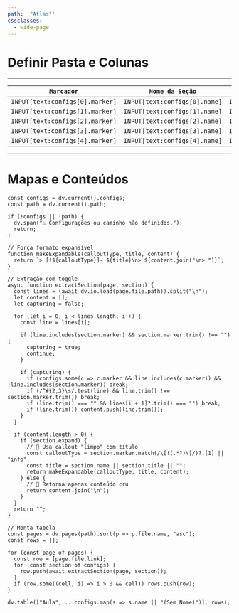 ```yaml
---
path: '"Atlas"'
cssclasses:
  - wide-page
---
```


# Definir Pasta e Colunas


---

| `Marcador`                        | `Nome da Seção`                 | `Expandir na Tabela?`               |
| ------------------------------- | ----------------------------- | --------------------------------- |
| `INPUT[text:configs[0].marker]` | `INPUT[text:configs[0].name]` | `INPUT[toggle:configs[0].expand]` |
| `INPUT[text:configs[1].marker]` | `INPUT[text:configs[1].name]` | `INPUT[toggle:configs[1].expand]` |
| `INPUT[text:configs[2].marker]` | `INPUT[text:configs[2].name]` | `INPUT[toggle:configs[2].expand]` |
| `INPUT[text:configs[3].marker]` | `INPUT[text:configs[3].name]` | `INPUT[toggle:configs[3].expand]` |
| `INPUT[text:configs[4].marker]` | `INPUT[text:configs[4].name]` | `INPUT[toggle:configs[4].expand]` |

---

# Mapas e Conteúdos

```dataviewjs
const configs = dv.current().configs;
const path = dv.current().path;

if (!configs || !path) {
  dv.span("⚠️ Configurações ou caminho não definidos.");
  return;
}

// Força formato expansível
function makeExpandable(calloutType, title, content) {
  return `> [!${calloutType}]- ${title}\n> ${content.join("\n> ")}`;
}

// Extração com toggle
async function extractSection(page, section) {
  const lines = (await dv.io.load(page.file.path)).split("\n");
  let content = [];
  let capturing = false;

  for (let i = 0; i < lines.length; i++) {
    const line = lines[i];

    if (line.includes(section.marker) && section.marker.trim() !== "") {
      capturing = true;
      continue;
    }

    if (capturing) {
      if (configs.some(c => c.marker && line.includes(c.marker)) && !line.includes(section.marker)) break;
      if (/^#{2,3}\s/.test(line) && line.trim() !== section.marker.trim()) break;
      if (line.trim() === "" && lines[i + 1]?.trim() === "") break;
      if (line.trim()) content.push(line.trim());
    }
  }

  if (content.length > 0) {
    if (section.expand) {
      // 🔹 Usa callout "limpo" com título
      const calloutType = section.marker.match(/\[!(.*?)\]/)?.[1] || "info";
      const title = section.name || section.title || "";
      return makeExpandable(calloutType, title, content);
    } else {
      // 🔹 Retorna apenas conteúdo cru
      return content.join("\n");
    }
  }
  return "";
}

// Monta tabela
const pages = dv.pages(path).sort(p => p.file.name, "asc");
const rows = [];

for (const page of pages) {
  const row = [page.file.link];
  for (const section of configs) {
    row.push(await extractSection(page, section));
  }
  if (row.some((cell, i) => i > 0 && cell)) rows.push(row);
}

dv.table(["Aula", ...configs.map(s => s.name || "(Sem Nome)")], rows);

```